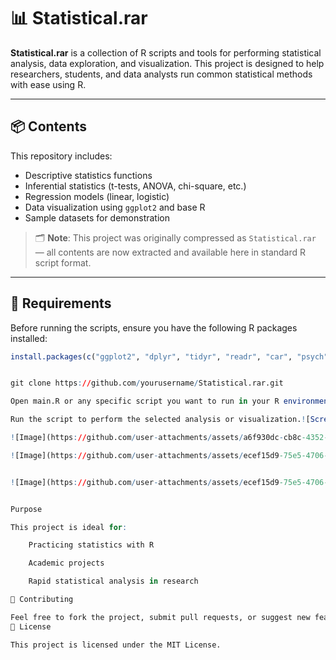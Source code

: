 # 📊 Statistical.rar

**Statistical.rar** is a collection of R scripts and tools for performing statistical analysis, data exploration, and visualization. This project is designed to help researchers, students, and data analysts run common statistical methods with ease using R.

---

## 📦 Contents

This repository includes:
- Descriptive statistics functions
- Inferential statistics (t-tests, ANOVA, chi-square, etc.)
- Regression models (linear, logistic)
- Data visualization using `ggplot2` and base R
- Sample datasets for demonstration

> 🗂️ **Note**: This project was originally compressed as `Statistical.rar` — all contents are now extracted and available here in standard R script format.

---

## 🔧 Requirements

Before running the scripts, ensure you have the following R packages installed:

```r
install.packages(c("ggplot2", "dplyr", "tidyr", "readr", "car", "psych"))


git clone https://github.com/yourusername/Statistical.rar.git

Open main.R or any specific script you want to run in your R environment (e.g., RStudio).

Run the script to perform the selected analysis or visualization.![Screenshot (350)](https://github.com/user-attachments/assets/23cdc958-1608-45eb-bf9b-71d9c6f4f846)

![Image](https://github.com/user-attachments/assets/a6f930dc-cb8c-4352-85e0-fe92f97613b3)

![Image](https://github.com/user-attachments/assets/ecef15d9-75e5-4706-80d7-979381c04701)


![Image](https://github.com/user-attachments/assets/ecef15d9-75e5-4706-80d7-979381c04701)


Purpose

This project is ideal for:

    Practicing statistics with R

    Academic projects

    Rapid statistical analysis in research

🤝 Contributing

Feel free to fork the project, submit pull requests, or suggest new features. Contributions are welcome!
📄 License

This project is licensed under the MIT License.

